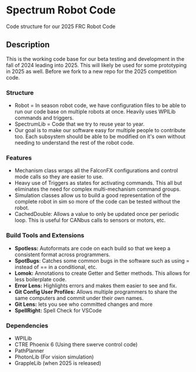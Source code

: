 # Spectrum Robot Code

Code structure for our 2025 FRC Robot Code

## Description

This is the working code base for our beta testing and development in the fall of 2024 leading into 2025. This will likely be used for some prototyping in 2025 as well. Before we fork to a new repo for the 2025 competition code.

### Structure

* Robot = In season robot code, we have configuration files to be able to run our code base on multiple robots at once. Heavily uses WPILib commands and triggers.
* SpectrumLib = Code that we try to reuse year to year.
* Our goal is to make our software easy for multiple people to contribute too. Each subsystem should be able to be modified on it's own without needing to understand the rest of the robot code.

### Features

* Mechanism class wraps all the FalconFX configurations and control mode calls so they are easier to use.
* Heavy use of Triggers as states for activating commands. This all but eliminates the need for complex multi-mechanism command groups.
* Simulation classes allow us to build a good representation of the complete robot in sim so more of the code can be tested without the robot.
* CachedDouble: Allows a value to only be updated once per periodic loop. This is useful for CANbus calls to sensors or motors, etc.

### Build Tools and Extensions

* **Spotless:** Autoformats are code on each build so that we keep a consistent format across programmers.
* **SpotBugs**: Catches some common bugs in the software such as using = instead of == in a conditional, etc.
* **Lomok:** Annotations to create Getter and Setter methods. This allows for less boilerplate code.
* **Error Lens:** Highlights errors and makes them easier to see and fix.
* **Git Config User Profiles:** Allows multiple programmers to share the same computers and commit under their own names.
* **Git Lens:** lets you see who committed changes and more
* **SpellRight:** Spell Check for VSCode

### Dependencies

* WPILib
* CTRE Phoenix 6 (Using there swerve control code)
* PathPlanner
* PhotonLib (For vision simulation)
* GrappleLib (when 2025 is released)

